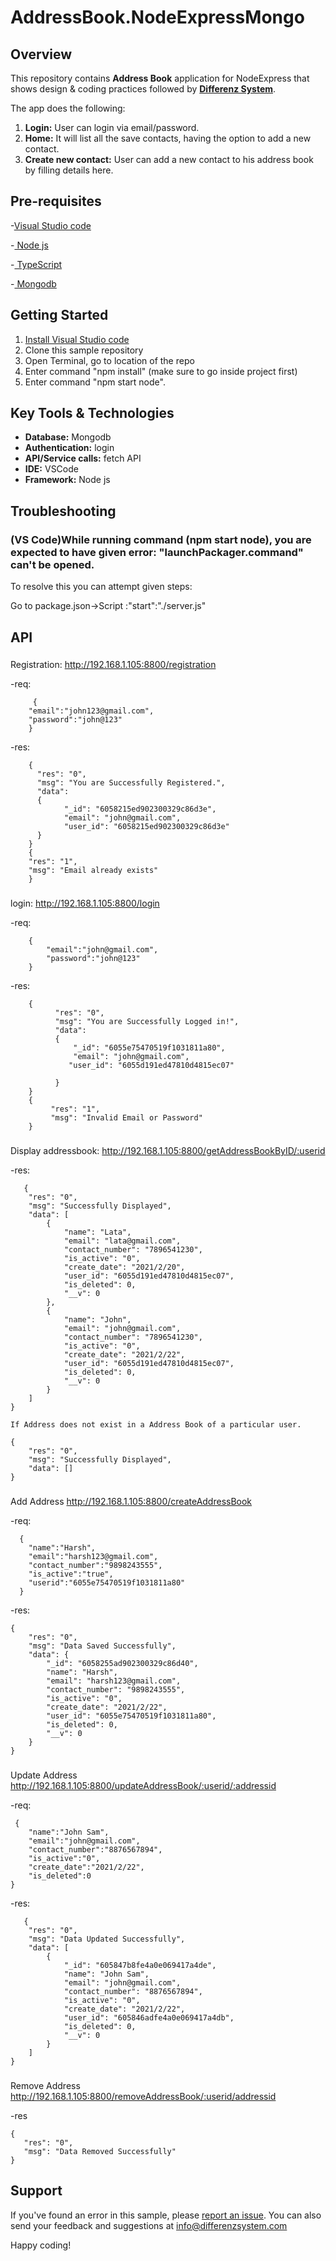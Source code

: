 # AddressBook.NodeExpressMongo

## Overview
This repository contains **Address Book** application for NodeExpress that shows design & coding practices followed by **[Differenz System](http://www.differenzsystem.com/)**.

The app does the following:
1. **Login:** User can login via email/password. 
2. **Home:** It will list all the save contacts, having the option to add a new contact.
3. **Create new contact:** User can add a new contact to his address book by filling details here.

## Pre-requisites

-[Visual Studio code](https://code.visualstudio.com/)

-[ Node js ](https://nodejs.org/en/)

-[ TypeScript ](http://typescript.org/)

-[ Mongodb ](https://www.npmjs.com/package/mongodb)


## Getting Started
1. [Install Visual Studio code](https://code.visualstudio.com/)
2. Clone this sample repository
3. Open Terminal, go to location of the repo
4. Enter command "npm install" (make sure to go inside project first)
5. Enter command "npm start node".


## Key Tools & Technologies
- **Database:** Mongodb
- **Authentication:** login
- **API/Service calls:** fetch API
- **IDE:**  VSCode
- **Framework:** Node js

## Troubleshooting
### (VS Code)While running command (npm start node), you are expected to have given error: "launchPackager.command" can't be opened.
To resolve this you can attempt given steps:

Go to package.json->Script :"start":"./server.js"




## API
###
Registration:
http://192.168.1.105:8800/registration

-req:
```
     {
	"email":"john123@gmail.com",
	"password":"john@123"
	}
 ```
-res:
```
	{
      "res": "0",
      "msg": "You are Successfully Registered.",
      "data": 
      {
            "_id": "6058215ed902300329c86d3e",
            "email": "john@gmail.com",
            "user_id": "6058215ed902300329c86d3e"
      }
    }
	{
    "res": "1",
    "msg": "Email already exists"
    }
```

###
login:
http://192.168.1.105:8800/login

-req:
```
    {
        "email":"john@gmail.com",
        "password":"john@123"
    }
```
-res:
```
    {
          "res": "0",
          "msg": "You are Successfully Logged in!",
          "data": 
          {
              "_id": "6055e75470519f1031811a80",
              "email": "john@gmail.com",
             "user_id": "6055d191ed47810d4815ec07"

          }
    }
    {
         "res": "1",
         "msg": "Invalid Email or Password"
    }
```
###
Display addressbook:
http://192.168.1.105:8800/getAddressBookByID/:userid

-res:
```
   {
    "res": "0",
    "msg": "Successfully Displayed",
    "data": [
        {
            "name": "Lata",
            "email": "lata@gmail.com",
            "contact_number": "7896541230",
            "is_active": "0",
            "create_date": "2021/2/20",
            "user_id": "6055d191ed47810d4815ec07",
            "is_deleted": 0,
            "__v": 0
        },
        {
            "name": "John",
            "email": "john@gmail.com",
            "contact_number": "7896541230",
            "is_active": "0",
            "create_date": "2021/2/22",
            "user_id": "6055d191ed47810d4815ec07",
            "is_deleted": 0,
            "__v": 0
        }
    ]
}

If Address does not exist in a Address Book of a particular user.

{
    "res": "0",
    "msg": "Successfully Displayed",
    "data": []
}

```
###
Add Address
http://192.168.1.105:8800/createAddressBook

-req:
```
  {
    "name":"Harsh",
    "email":"harsh123@gmail.com",
    "contact_number":"9898243555",
    "is_active":"true",
    "userid":"6055e75470519f1031811a80"
  }
```
-res:
```
{
    "res": "0",
    "msg": "Data Saved Successfully",
    "data": {
        "_id": "6058255ad902300329c86d40",
        "name": "Harsh",
        "email": "harsh123@gmail.com",
        "contact_number": "9898243555",
        "is_active": "0",
        "create_date": "2021/2/22",
        "user_id": "6055e75470519f1031811a80",
        "is_deleted": 0,
        "__v": 0
    }
}
```
###
Update Address 
http://192.168.1.105:8800/updateAddressBook/:userid/:addressid

-req:
```
 {
    "name":"John Sam",
    "email":"john@gmail.com",
    "contact_number":"8876567894",
    "is_active":"0",
    "create_date":"2021/2/22",
    "is_deleted":0
}
```
-res:
```	
   {
    "res": "0",
    "msg": "Data Updated Successfully",
    "data": [
        {
            "_id": "605847b8fe4a0e069417a4de",
            "name": "John Sam",
            "email": "john@gmail.com",
            "contact_number": "8876567894",
            "is_active": "0",
            "create_date": "2021/2/22",
            "user_id": "605846adfe4a0e069417a4db",
            "is_deleted": 0,
            "__v": 0
        }
    ]
}
```
###
Remove Address
http://192.168.1.105:8800/removeAddressBook/:userid/addressid

-res
 ```
{
    "res": "0",
    "msg": "Data Removed Successfully"
}
```




## Support
If you've found an error in this sample, please [report an issue](https://github.com/differenz-system/AddressBook.NodeExpressMongo). You can also send your feedback and suggestions at info@differenzsystem.com

Happy coding!
